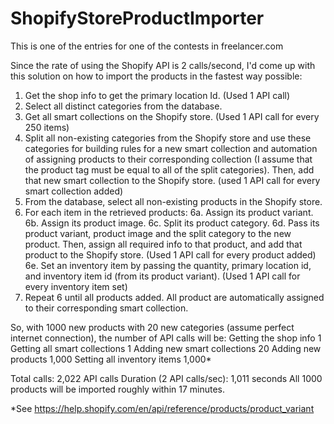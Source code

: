 # ShopifyStoreProductImporter
This is one of the entries for one of the contests in freelancer.com

Since the rate of using the Shopify API is 2 calls/second, I'd come up with this solution on how to import the products in the fastest way possible:
1. Get the shop info to get the primary location Id. (Used 1 API call)
2. Select all distinct categories from the database.
3. Get all smart collections on the Shopify store. (Used 1 API call for every 250 items)
4. Split all non-existing categories from the Shopify store and use these categories for building rules for a new smart collection and automation of assigning products to their corresponding collection (I assume that the product tag must be equal to all of the split categories). Then, add that new smart collection to the Shopify store. (used 1 API call for every smart collection added)
5. From the database, select all non-existing products in the Shopify store.
6. For each item in the retrieved products:
	6a. Assign its product variant.
	6b. Assign its product image.
	6c. Split its product category.
	6d. Pass its product variant, product image and the split category to the new product. Then, assign all required info to that product, and add that product to the Shopify store. (Used 1 API call for every product added)
	6e. Set an inventory item by passing the quantity, primary location id, and inventory item id (from its product variant). (Used 1 API call for every inventory item set)
7. Repeat 6 until all products added. All product are automatically assigned to their corresponding smart collection.

So, with 1000 new products with 20 new categories (assume perfect internet connection), the number of API calls will be:
Getting the shop info			        1
Getting all smart collections		  1
Adding new smart collections	   20
Adding new products            1,000
Setting all inventory items    1,000*

Total calls: 2,022 API calls
Duration (2 API calls/sec): 1,011 seconds
All 1000 products will be imported roughly within 17 minutes.

*See https://help.shopify.com/en/api/reference/products/product_variant
